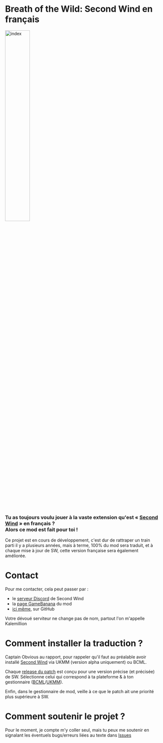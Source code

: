 # Breath of the Wild: Second Wind en français
<img src="https://images.gamebanana.com/img/ss/wips/6559d16a45dfa.jpg" alt="index" style="width: 40%; height: 40%;">
<h3>Tu as toujours voulu jouer à la vaste extension qu'est « <a href="https://github.com/CEObrainz/Second-Wind"> Second Wind</a> » en français ?<br>
Alors ce mod est fait pour toi !</h3>
Ce projet est en cours de développement, c'est dur de rattraper un train parti il y a plusieurs années, mais à terme, 100% du mod sera traduit, et à chaque mise à jour de SW, cette version française sera également améliorée.

# Contact
Pour me contacter, cela peut passer par :
<ul>
  <li>le <a href="https://discord.com/invite/VU4z9AF">serveur Discord</a> de Second Wind</li>
  <li>la <a href="https://gamebanana.com/wips/76252">page GameBanana</a> du mod</li>
  <li><a href="https://github.com/Kalemillion/Second-Wind---French/discussions">ici même</a>, sur GitHub</li>
</ul>
Votre dévoué serviteur ne change pas de nom, partout l'on m'appelle Kalemillion

# Comment installer la traduction ?
Captain Obvious au rapport, pour rappeler qu'il faut au préalable avoir installé [Second Wind](https://github.com/CEObrainz/Second-Wind/releases) via UKMM (version alpha uniquement) ou BCML.
 
Chaque [release du patch](https://github.com/Kalemillion/Second-Wind---French/releases) est conçu pour une version précise (et précisée) de SW.
Sélectionne celui qui correspond à ta plateforme & à ton gestionnaire ([BCML](https://gamebanana.com/tools/6624)/[UKMM](https://gamebanana.com/tools/12110)).

Enfin, dans le gestionnaire de mod, veille à ce que le patch ait une priorité plus supérieure à SW.

# Comment soutenir le projet ?
Pour le moment, je compte m'y coller seul, mais tu peux me soutenir en signalant les éventuels bugs/erreurs liées au texte dans [Issues](https://github.com/Kalemillion/Second-Wind---French/issues)
